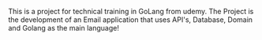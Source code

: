 This is a project for technical training in GoLang from udemy. The Project is the development of an Email application that uses API's, Database, Domain and Golang as the main language!